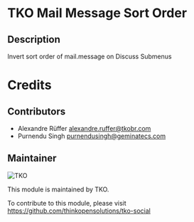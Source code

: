 TKO Mail Message Sort Order
===========================

Description
-----------

Invert sort order of mail.message on Discuss Submenus

Credits
=======

Contributors
------------

 * Alexandre Rüffer <alexandre.ruffer@tkobr.com>
 * Purnendu Singh <purnendusingh@geminatecs.com>

Maintainer
----------

![TKO](https://tkobr.tkobr.com/website/image/ir.attachment/50170_af65c50/datas)

This module is maintained by TKO.

To contribute to this module, please visit https://github.com/thinkopensolutions/tko-social
